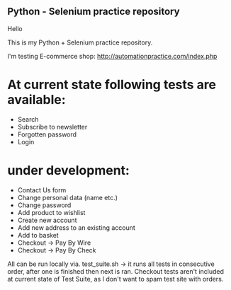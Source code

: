 ## Python - Selenium practice repository

Hello

This is my Python + Selenium practice repository.

I'm testing E-commerce shop: http://automationpractice.com/index.php

# At current state following tests are available:

- Search
- Subscribe to newsletter
- Forgotten password
- Login

# under development:
- Contact Us form
- Change personal data (name etc.)
- Change password
- Add product to wishlist
- Create new account
- Add new address to an existing account
- Add to basket
- Checkout -> Pay By Wire
- Checkout -> Pay By Check

All can be run locally via. test_suite.sh -> it runs all tests in consecutive order, after one is finished then next is ran.
Checkout tests aren't included at current state of Test Suite, as I don't want to spam test site with orders.